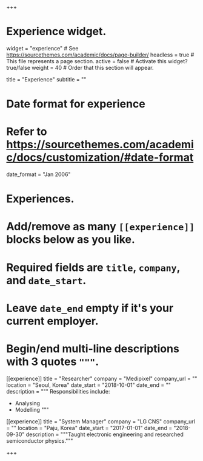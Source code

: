 +++
# Experience widget.
widget = "experience"  # See https://sourcethemes.com/academic/docs/page-builder/
headless = true  # This file represents a page section.
active = false  # Activate this widget? true/false
weight = 40  # Order that this section will appear.

title = "Experience"
subtitle = ""

# Date format for experience
#   Refer to https://sourcethemes.com/academic/docs/customization/#date-format
date_format = "Jan 2006"

# Experiences.
#   Add/remove as many `[[experience]]` blocks below as you like.
#   Required fields are `title`, `company`, and `date_start`.
#   Leave `date_end` empty if it's your current employer.
#   Begin/end multi-line descriptions with 3 quotes `"""`.
[[experience]]
  title = "Researcher"
  company = "Medipixel"
  company_url = ""
  location = "Seoul, Korea"
  date_start = "2018-10-01"
  date_end = ""
  description = """
  Responsibilities include:

  * Analysing
  * Modelling
  """

[[experience]]
  title = "System Manager"
  company = "LG CNS"
  company_url = ""
  location = "Paju, Korea"
  date_start = "2017-01-01"
  date_end = "2018-09-30"
  description = """Taught electronic engineering and researched semiconductor physics."""

+++
